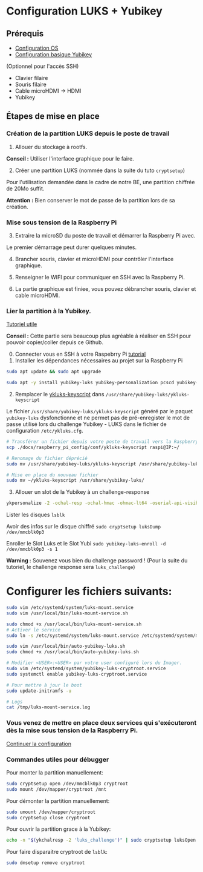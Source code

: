# Configuration LUKS + Yubikey

## Prérequis

* [Configuration OS](1_configuration_os.md)
* [Configuration basique Yubikey](2_yubikey_basic_configuration.md)

(Optionnel pour l'accès SSH)
* Clavier filaire
* Souris filaire
* Cable microHDMI -> HDMI
* Yubikey

## Étapes de mise en place

### Création de la partition LUKS depuis le poste de travail

1. Allouer du stockage à rootfs.

**Conseil :** Utiliser l'interface graphique pour le faire.

2. Créer une partition LUKS (nommée dans la suite du tuto `cryptsetup`)

Pour l'utilisation demandée dans le cadre de notre BE, une partition chiffrée de 20Mo suffit.

**Attention :** Bien conserver le mot de passe de la partition lors de sa création.

### Mise sous tension de la Raspberry Pi

3. Extraire la microSD du poste de travail et démarrer la Raspberry Pi avec.

Le premier démarrage peut durer quelques minutes.

4. Brancher souris, clavier et microHDMI pour contrôler l'interface graphique.

5. Renseigner le WIFI pour communiquer en SSH avec la Raspberry Pi.

6. La partie graphique est finiee, vous pouvez débrancher souris, clavier et cable microHDMI.

### Lier la partition à la Yubikey.

[Tutoriel utile](https://quentin.demouliere.eu/sysadmin/2024/12/04/luks-yubi.html)

**Conseil :** Cette partie sera beaucoup plus agréable à réaliser en SSH pour pouvoir copier/coller depuis ce Github.

0. Connecter vous en SSH à votre Raspebrry Pi [tutorial](./Windows_ssh_config.md)
1. Installer les dépendances nécessaires au projet sur la Raspberry Pi
```bash
sudo apt update && sudo apt upgrade
```

```bash
sudo apt -y install yubikey-luks yubikey-personalization pcscd yubikey-manager vim libpam-u2f wget gnupg2 gnupg-agent dirmngr cryptsetup scdaemon
```

2. Remplacer le [ykluks-keyscript](../raspberry_pi_config/conf/ykluks-keyscript) dans `/usr/share/yubikey-luks/ykluks-keyscript`

Le fichier `/usr/share/yubikey-luks/ykluks-keyscript` généré par le paquet `yubikey-luks` dysfonctionne et ne permet pas de pré-enregister le mot de passe utilisé lors du challenge Yubikey - LUKS dans le fichier de configuration `/etc/ykluks.cfg`.


```bash
# Transférer un fichier depuis votre poste de travail vers la Raspberry Pi
scp ./docs/raspberry_pi_config/conf/ykluks-keyscript raspi@IP:~/

# Renomage du fichier déprécié
sudo mv /usr/share/yubikey-luks/ykluks-keyscript /usr/share/yubikey-luks/ykluks-keyscript.old

# Mise en place du nouveau fichier
sudo mv ~/ykluks-keyscript /usr/share/yubikey-luks/
```

3. Allouer un slot de la Yubikey à un challenge-response 
```bash
ykpersonalize -2 -ochal-resp -ochal-hmac -ohmac-lt64 -oserial-api-visible
```

Lister les disques `lsblk`

Avoir des infos sur le disque chiffré `sudo cryptsetup luksDump /dev/mmcblk0p3`

Enroller le Slot Luks et le Slot Yubi `sudo yubikey-luks-enroll -d /dev/mmcblk0p3 -s 1`

**Warning :** Souvenez vous bien du challenge password ! (Pour la suite du tutoriel, le challenge response sera `luks_challenge`)

# Configurer les fichiers suivants:

```bash
sudo vim /etc/systemd/system/luks-mount.service
sudo vim /usr/local/bin/luks-mount-service.sh

sudo chmod +x /usr/local/bin/luks-mount-service.sh
# Activer le service
sudo ln -s /etc/systemd/system/luks-mount.service /etc/systemd/system/multi-user.target.wants/

sudo vim /usr/local/bin/auto-yubikey-luks.sh
sudo chmod +x /usr/local/bin/auto-yubikey-luks.sh

# Modifier <USER>:<USER> par votre user configuré lors du Imager.
sudo vim /etc/systemd/system/yubikey-luks-cryptroot.service
sudo systemctl enable yubikey-luks-cryptroot.service

# Pour mettre à jour le boot
sudo update-initramfs -u

# Logs
cat /tmp/luks-mount-service.log
```

### Vous venez de mettre en place deux services qui s'exécuteront dès la mise sous tension de la Raspberry Pi. 

[Continuer la configuration](./4_login_authentication.md)

### Commandes utiles pour débugger

Pour monter la partition manuellement:
```bash
sudo cryptsetup open /dev/mmcblk0p3 cryptroot
sudo mount /dev/mapper/cryptroot /mnt
```

Pour démonter la partition manuellement:
```bash
sudo umount /dev/mapper/cryptroot 
sudo cryptsetup close cryptroot
```

Pour ouvrir la partition grace à la Yubikey:
```bash
echo -n "$(ykchalresp -2 'luks_challenge')" | sudo cryptsetup luksOpen --key-file=- /dev/mmcblk0p3 cryptroot
```

Pour faire disparaitre cryptroot de `lsblk`:
```bash
sudo dmsetup remove cryptroot
``` 
